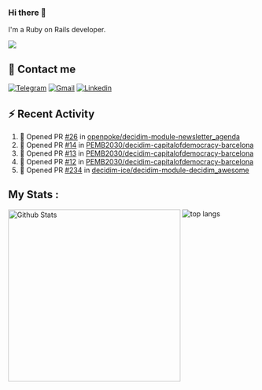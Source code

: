 ### Hi there 👋

I'm a Ruby on Rails developer.

<img src="https://komarev.com/ghpvc/?username=antopalidi&color=blueviolet">

## 📩 Contact me 
[![Telegram](https://img.shields.io/badge/Telegram-2CA5E0?style=for-the-badge&logo=telegram&logoColor=white)](https://t.me/anna_top)
[![Gmail](https://img.shields.io/badge/email-D14836?style=for-the-badge&logo=gmail&logoColor=white)](mailto:topalidisanna@gmail.com)
[![Linkedin](https://img.shields.io/badge/LinkedIn-0077B5?style=for-the-badge&logo=linkedin&logoColor=white)](https://www.linkedin.com/in/topalidi/)
<!-- [![Codewars](https://img.shields.io/badge/Codewars-B1361E?style=for-the-badge&logo=Codewars&logoColor=white)](https://www.codewars.com/users/antopalidi) -->

## :zap: Recent Activity

<!--START_SECTION:activity-->
1. 💪 Opened PR [#26](https://github.com/openpoke/decidim-module-newsletter_agenda/pull/26) in [openpoke/decidim-module-newsletter_agenda](https://github.com/openpoke/decidim-module-newsletter_agenda)
2. 💪 Opened PR [#14](https://github.com/PEMB2030/decidim-capitalofdemocracy-barcelona/pull/14) in [PEMB2030/decidim-capitalofdemocracy-barcelona](https://github.com/PEMB2030/decidim-capitalofdemocracy-barcelona)
3. 💪 Opened PR [#13](https://github.com/PEMB2030/decidim-capitalofdemocracy-barcelona/pull/13) in [PEMB2030/decidim-capitalofdemocracy-barcelona](https://github.com/PEMB2030/decidim-capitalofdemocracy-barcelona)
4. 💪 Opened PR [#12](https://github.com/PEMB2030/decidim-capitalofdemocracy-barcelona/pull/12) in [PEMB2030/decidim-capitalofdemocracy-barcelona](https://github.com/PEMB2030/decidim-capitalofdemocracy-barcelona)
5. 💪 Opened PR [#234](https://github.com/decidim-ice/decidim-module-decidim_awesome/pull/234) in [decidim-ice/decidim-module-decidim_awesome](https://github.com/decidim-ice/decidim-module-decidim_awesome)
<!--END_SECTION:activity-->

## My Stats :
<!--
<img alt="activity" src="https://streak-stats.demolab.com?user=antopalidi" />
-->
<div>
<img align="top" width="350px" alt="Github Stats" src="https://github-readme-stats-1-brown.vercel.app/api?username=antopalidi&count_private=true&show_icons=true&hide_border=true" />
<img align="top" alt="top langs" src="https://github-readme-stats-1-brown.vercel.app/api/top-langs/?username=antopalidi&layout=compact" />
 </div>
<!--
#### [My CV](https://antopalidi.github.io/my_cv/)
-->

<!--
**antopalidi/antopalidi** is a ✨ _special_ ✨ repository because its `README.md` (this file) appears on your GitHub profile.
-->
